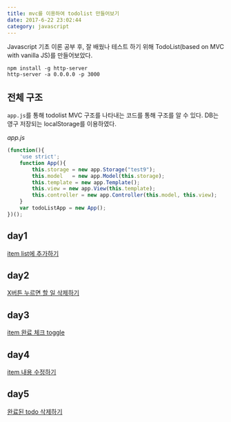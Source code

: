 ```yaml
---
title: mvc를 이용하여 todolist 만들어보기
date: 2017-6-22 23:02:44
category: javascript
---
```


Javascript 기초 이론 공부 후, 잘 배웠나 테스트 하기 위해 TodoList(based on MVC with vanilla JS)를 만들어보았다.

```
npm install -g http-server
http-server -a 0.0.0.0 -p 3000
```

## 전체 구조

`app.js`를 통해 todolist MVC 구조를 나타내는 코드를 통해 구조를 알 수 있다.
DB는 영구 저장되는 localStorage를 이용하였다.

*app.js*
```javascript
(function(){
    'use strict';
    function App(){
        this.storage = new app.Storage("test9");
        this.model   = new app.Model(this.storage);
        this.template = new app.Template();
        this.view = new app.View(this.template);
        this.controller = new app.Controller(this.model, this.view);
    }
    var todoListApp = new App();
})();
```

## day1

[item list에 추가하기](https://github.com/seaunseen/todolist_mvc_vanila/tree/master/day1)

## day2

[X버튼 누르면 할 일 삭제하기](https://github.com/seaunseen/todolist_mvc_vanila/tree/master/day2)

## day3

[item 완료 체크 toggle](https://github.com/seaunseen/todolist_mvc_vanila/tree/master/day3)

## day4

[item 내용 수정하기](https://github.com/seaunseen/todolist_mvc_vanila/tree/master/day4)

## day5

[완료된 todo 삭제하기](https://github.com/seaunseen/todolist_mvc_vanila/tree/master/day5)